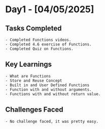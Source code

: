 # Day1 - [04/05/2025]
## Tasks Completed
    - Completed Functions videos.
    - Completed 4.6 exercise of Functions.
    - Completed Quiz on Functions.
## Key Learnings
    - What are Functions
    - Store and Reuse Concept
    - Built in and User Defined Functions
    - Function with and without arguments.
    - Functions with and without return value.
## Challenges Faced 
    - No challenge faced, it was pretty easy.
